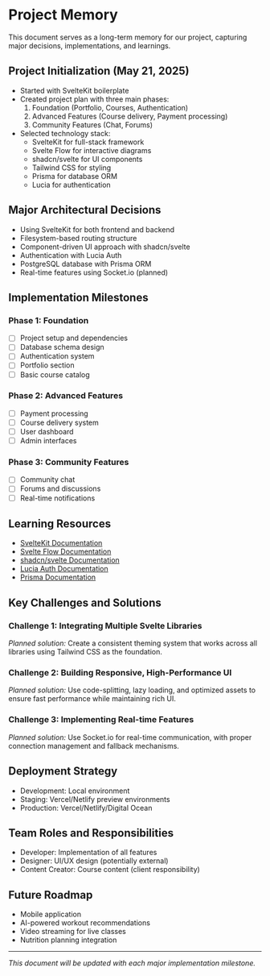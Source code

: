 # Project Memory

This document serves as a long-term memory for our project, capturing major decisions, implementations, and learnings.

## Project Initialization (May 21, 2025)
- Started with SvelteKit boilerplate
- Created project plan with three main phases:
  1. Foundation (Portfolio, Courses, Authentication)
  2. Advanced Features (Course delivery, Payment processing)
  3. Community Features (Chat, Forums)
- Selected technology stack:
  - SvelteKit for full-stack framework
  - Svelte Flow for interactive diagrams
  - shadcn/svelte for UI components
  - Tailwind CSS for styling
  - Prisma for database ORM
  - Lucia for authentication

## Major Architectural Decisions
- Using SvelteKit for both frontend and backend
- Filesystem-based routing structure
- Component-driven UI approach with shadcn/svelte
- Authentication with Lucia Auth
- PostgreSQL database with Prisma ORM
- Real-time features using Socket.io (planned)

## Implementation Milestones

### Phase 1: Foundation
- [ ] Project setup and dependencies
- [ ] Database schema design
- [ ] Authentication system
- [ ] Portfolio section
- [ ] Basic course catalog

### Phase 2: Advanced Features
- [ ] Payment processing
- [ ] Course delivery system
- [ ] User dashboard
- [ ] Admin interfaces

### Phase 3: Community Features
- [ ] Community chat
- [ ] Forums and discussions
- [ ] Real-time notifications

## Learning Resources
- [SvelteKit Documentation](https://kit.svelte.dev/docs)
- [Svelte Flow Documentation](https://svelteflow.dev/)
- [shadcn/svelte Documentation](https://www.shadcn-svelte.com/)
- [Lucia Auth Documentation](https://lucia-auth.com/)
- [Prisma Documentation](https://www.prisma.io/docs)

## Key Challenges and Solutions

### Challenge 1: Integrating Multiple Svelte Libraries
*Planned solution:* Create a consistent theming system that works across all libraries using Tailwind CSS as the foundation.

### Challenge 2: Building Responsive, High-Performance UI
*Planned solution:* Use code-splitting, lazy loading, and optimized assets to ensure fast performance while maintaining rich UI.

### Challenge 3: Implementing Real-time Features
*Planned solution:* Use Socket.io for real-time communication, with proper connection management and fallback mechanisms.

## Deployment Strategy
- Development: Local environment
- Staging: Vercel/Netlify preview environments
- Production: Vercel/Netlify/Digital Ocean

## Team Roles and Responsibilities
- Developer: Implementation of all features
- Designer: UI/UX design (potentially external)
- Content Creator: Course content (client responsibility)

## Future Roadmap
- Mobile application
- AI-powered workout recommendations
- Video streaming for live classes
- Nutrition planning integration

---

*This document will be updated with each major implementation milestone.*
